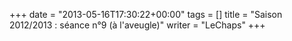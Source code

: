 +++
date = "2013-05-16T17:30:22+00:00"
tags = []
title = "Saison 2012/2013 : séance n°9 (à l'aveugle)"
writer = "LeChaps"
+++

<i class="fa fa-plus-circle"></i>